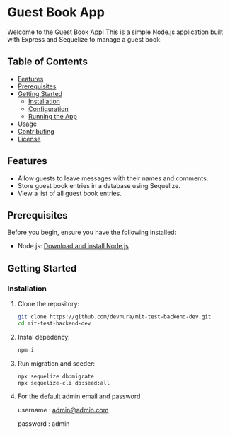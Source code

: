 # Guest Book App

Welcome to the Guest Book App! This is a simple Node.js application built with Express and Sequelize to manage a guest book.

## Table of Contents

- [Features](#features)
- [Prerequisites](#prerequisites)
- [Getting Started](#getting-started)
  - [Installation](#installation)
  - [Configuration](#configuration)
  - [Running the App](#running-the-app)
- [Usage](#usage)
- [Contributing](#contributing)
- [License](#license)

## Features

- Allow guests to leave messages with their names and comments.
- Store guest book entries in a database using Sequelize.
- View a list of all guest book entries.

## Prerequisites

Before you begin, ensure you have the following installed:

- Node.js: [Download and install Node.js](https://nodejs.org/)

## Getting Started

### Installation

1. Clone the repository:

   ```bash
   git clone https://github.com/devnura/mit-test-backend-dev.git
   cd mit-test-backend-dev

2. Instal depedency:

   ```bash
   npm i

3. Run migration and seeder:

   ```bash
   npx sequelize db:migrate
   npx sequelize-cli db:seed:all
   
4. For the default admin email and password
   
     username : admin@admin.com
   
     password : admin
   
